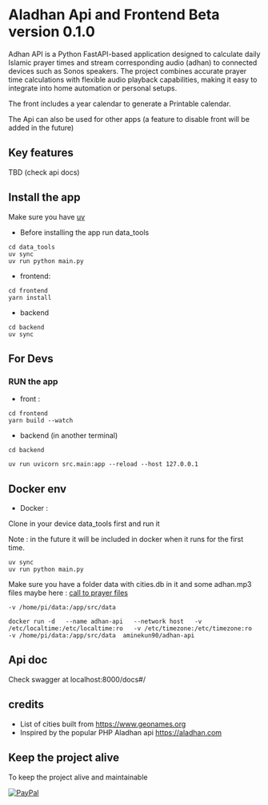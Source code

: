 # Aladhan Api and Frontend Beta version 0.1.0

Adhan API is a Python FastAPI-based application designed to calculate daily Islamic prayer times and stream corresponding audio (adhan) to connected devices such as Sonos speakers. The project combines accurate prayer time calculations with flexible audio playback capabilities, making it easy to integrate into home automation or personal setups.

The front includes a year calendar to generate a Printable calendar.

The Api can also be used for other apps (a feature to disable front will be added in the future)

## Key features

TBD (check api docs)

## Install the app

Make sure you have [uv](https://docs.astral.sh/uv/guides/install-python/)

- Before installing the app run data_tools

```shell
cd data_tools
uv sync
uv run python main.py

```

- frontend:

```shell
cd frontend
yarn install
```

- backend

```shell
cd backend
uv sync
```

## For Devs

### RUN the app

- front :

```shell
cd frontend
yarn build --watch
```

- backend (in another terminal)

```shell
cd backend

uv run uvicorn src.main:app --reload --host 127.0.0.1 
```

## Docker env

- Docker :

Clone in your device data_tools first and run it

Note : in the future it will be included in docker when it runs for the first time.

```shell
uv sync
uv run python main.py
```

Make sure you have a folder data with cities.db in it and some adhan.mp3 files maybe here : [call to prayer files](https://www.assabile.com/adhan-call-prayer)

`-v /home/pi/data:/app/src/data`

```shell
docker run -d   --name adhan-api   --network host   -v /etc/localtime:/etc/localtime:ro   -v /etc/timezone:/etc/timezone:ro   -v /home/pi/data:/app/src/data  aminekun90/adhan-api
```

## Api doc

Check swagger at localhost:8000/docs#/

## credits

- List of cities built from <https://www.geonames.org>
- Inspired by the popular PHP Aladhan api <https://aladhan.com>

## Keep the project alive

To keep the project alive and maintainable

[![PayPal](https://img.shields.io/badge/PayPal-00457C?style=for-the-badge&logo=paypal&logoColor=white)](https://www.paypal.com/paypalme/aminebouzahar)
